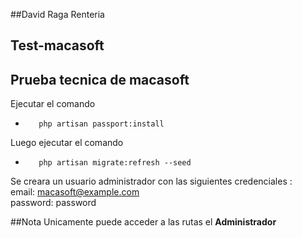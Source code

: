 ##David Raga Renteria

## Test-macasoft

## Prueba tecnica de macasoft

Ejecutar el comando 

*        php artisan passport:install
Luego ejecutar el comando
*        php artisan migrate:refresh --seed

Se creara un usuario administrador con las siguientes credenciales : </br>
email: macasoft@example.com </br>
password: password</br>


##Nota
Unicamente puede acceder a las rutas el <strong>Administrador</strong>

